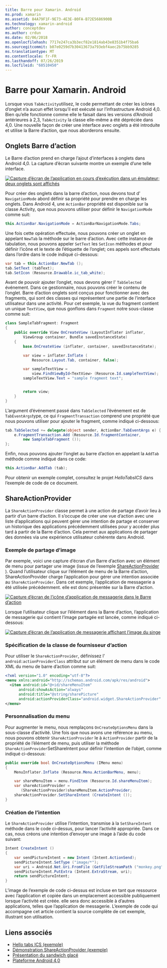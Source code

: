 ```yaml
---
title: Barre pour Xamarin. Android
ms.prod: xamarin
ms.assetid: 84A79F1F-9E73-4E3E-80FA-B72E5686900B
ms.technology: xamarin-android
author: conceptdev
ms.author: crdun
ms.date: 02/06/2018
ms.openlocfilehash: 7717e247ca3b3ecf82e1814ab43e8351b4f75ba6
ms.sourcegitcommit: b07e0259d7b30413673a793ebf4aec2b75bb9285
ms.translationtype: MT
ms.contentlocale: fr-FR
ms.lasthandoff: 07/26/2019
ms.locfileid: "68510450"
---
```

# <a name="actionbar-for-xamarinandroid"></a>Barre pour Xamarin. Android

Lorsque vous `TabActivity`utilisez, le code permettant de créer les icônes d’onglet n’a aucun effet lorsqu’il est exécuté sur l’infrastructure Android 4,0. Bien qu’elle fonctionne comme elle le faisait dans les versions d’Android antérieures à 2,3, `TabActivity` la classe elle-même a été dépréciée dans 4,0. Une nouvelle façon de créer une interface avec onglets a été introduite et utilise la Barre d’action, que nous aborderons ensuite.


## <a name="action-bar-tabs"></a>Onglets Barre d’action

Le Barre d’action prend en charge l’ajout d’interfaces à onglets dans Android 4,0.
La capture d’écran suivante montre un exemple d’une telle interface.

[![Capture d’écran de l’application en cours d’exécution dans un émulateur; deux onglets sont affichés](action-bar-images/25-actionbartabs.png)](action-bar-images/25-actionbartabs.png#lightbox)

Pour créer des onglets dans la barre d’action, nous devons tout d' `NavigationMode` abord définir sa propriété pour prendre en charge les onglets. Dans Android 4, une `ActionBar` propriété est disponible sur la classe Activity, que nous pouvons utiliser pour définir le `NavigationMode` comme suit:

```csharp
this.ActionBar.NavigationMode = ActionBarNavigationMode.Tabs;
```

Une fois cette opération effectuée, nous pouvons créer un onglet en appelant `NewTab` la méthode sur le barre d’action. Avec cette instance de tabulation, nous pouvons appeler `SetText` les `SetIcon` méthodes et pour définir l’icône et le texte de l’étiquette de l’onglet; ces appels sont effectués dans l’ordre dans le code indiqué ci-dessous:

```csharp
var tab = this.ActionBar.NewTab ();
tab.SetText (tabText);
tab.SetIcon (Resource.Drawable.ic_tab_white);
```

Avant de pouvoir ajouter l’onglet, nous devons gérer l' `TabSelected` événement. Dans ce gestionnaire, nous pouvons créer le contenu de l’onglet. Barre d’action onglets sont conçus pour fonctionner avec des fragments, qui sont des classes qui représentent une partie de l’interface utilisateur dans une activité. Pour cet exemple, la vue du fragment contient un unique `TextView`, que nous gonflons dans `Fragment` notre sous-classe comme suit:

```csharp
class SampleTabFragment: Fragment
{           
    public override View OnCreateView (LayoutInflater inflater,
        ViewGroup container, Bundle savedInstanceState)
    {
        base.OnCreateView (inflater, container, savedInstanceState);

        var view = inflater.Inflate (
            Resource.Layout.Tab, container, false);

        var sampleTextView =
            view.FindViewById<TextView> (Resource.Id.sampleTextView);            
        sampleTextView.Text = "sample fragment text";


        return view;
    }
}
```

L’argument d’événement passé dans `TabSelected` l’événement est de `TabEventArgs`type, ce qui `FragmentTransaction` comprend une propriété que nous pouvons utiliser pour ajouter le fragment, comme indiqué ci-dessous:

```csharp
tab.TabSelected += delegate(object sender, ActionBar.TabEventArgs e) {             
    e.FragmentTransaction.Add (Resource.Id.fragmentContainer,
        new SampleTabFragment ());
};
```

Enfin, nous pouvons ajouter l’onglet au barre d’action en appelant la `AddTab` méthode comme indiqué dans ce code:

```csharp
this.ActionBar.AddTab (tab);
```

Pour obtenir un exemple complet, consultez le projet *HelloTabsICS* dans l’exemple de code de ce document.


## <a name="shareactionprovider"></a>ShareActionProvider

La `ShareActionProvider` classe permet à une action de partage d’avoir lieu à partir d’un barre d’action. Il s’occupe de créer une vue d’action avec une liste d’applications qui peuvent gérer une intention de partage et conserver un historique des applications précédemment utilisées pour y accéder plus tard à partir de la Barre d’action. Cela permet aux applications de partager des données via une expérience utilisateur cohérente dans Android.


### <a name="image-sharing-example"></a>Exemple de partage d’image

Par exemple, voici une capture d’écran d’un Barre d’action avec un élément de menu pour partager une image (issue de l’exemple [ShareActionProvider](https://developer.xamarin.com/samples/monodroid/ShareActionProviderDemo/) ). Quand l’utilisateur clique sur l’élément de menu de la Barre d’action, ShareActionProvider charge l’application pour gérer une intention associée au `ShareActionProvider`. Dans cet exemple, l’application de messagerie a été utilisée précédemment. elle est donc présentée sur la Barre d’action.

[![Capture d’écran de l’icône d’application de messagerie dans le Barre d’action](action-bar-images/09-shareactionprovider.png)](action-bar-images/09-shareactionprovider.png#lightbox)


Lorsque l’utilisateur clique sur l’élément dans la Barre d’action, l’application de messagerie qui contient l’image partagée est lancée, comme indiqué ci-dessous:

[![Capture d’écran de l’application de messagerie affichant l’image du singe](action-bar-images/10-messagewithimage.png)](action-bar-images/10-messagewithimage.png#lightbox)


### <a name="specifying-the-action-provider-class"></a>Spécification de la classe de fournisseur d’action

Pour utiliser le `ShareActionProvider`, définissez l' `android:actionProviderClass` attribut sur un élément de menu dans le code XML du menu de barre d’action comme suit:

```xml
<?xml version="1.0" encoding="utf-8"?>
<menu xmlns:android="http://schemas.android.com/apk/res/android">
  <item android:id="@+id/shareMenuItem"
      android:showAsAction="always"
      android:title="@string/sharePicture"
      android:actionProviderClass="android.widget.ShareActionProvider" />
</menu>
```


### <a name="inflating-the-menu"></a>Personnalisation du menu

Pour augmenter le menu, nous remplaçons `OnCreateOptionsMenu` dans la sous-classe d’activité. Une fois que nous avons une référence au menu, nous pouvons obtenir `ShareActionProvider` le à `ActionProvider` partir de la propriété de l’élément de menu, puis utiliser la méthode `ShareActionProvider`SetShareIntent pour définir l’intention de l’objet, comme indiqué ci-dessous:

```csharp
public override bool OnCreateOptionsMenu (IMenu menu)
{
    MenuInflater.Inflate (Resource.Menu.ActionBarMenu, menu);       

    var shareMenuItem = menu.FindItem (Resource.Id.shareMenuItem);           
    var shareActionProvider =
       (ShareActionProvider)shareMenuItem.ActionProvider;
    shareActionProvider.SetShareIntent (CreateIntent ());
}
```


### <a name="creating-the-intent"></a>Création de l’intention

Le `ShareActionProvider` utilise l’intention, transmise à la `SetShareIntent` méthode dans le code ci-dessus, pour lancer l’activité appropriée. Dans ce cas, nous créons une intention d’envoyer une image à l’aide du code suivant:

```csharp
Intent CreateIntent ()
{  
    var sendPictureIntent = new Intent (Intent.ActionSend);
    sendPictureIntent.SetType ("image/*");
    var uri = Android.Net.Uri.FromFile (GetFileStreamPath ("monkey.png"));          
    sendPictureIntent.PutExtra (Intent.ExtraStream, uri);
    return sendPictureIntent;
}
```

L’image de l’exemple de code ci-dessus est incluse en tant que ressource avec l’application et copiée dans un emplacement accessible publiquement lorsque l’activité est créée. elle sera donc accessible à d’autres applications, telles que l’application de messagerie. L’exemple de code qui accompagne cet article contient la source complète de cet exemple, illustrant son utilisation.



## <a name="related-links"></a>Liens associés

- [Hello tabs ICS (exemple)](https://developer.xamarin.com/samples/monodroid/HelloTabsICS/)
- [Démonstration ShareActionProvider (exemple)](https://developer.xamarin.com/samples/monodroid/ShareActionProviderDemo/)
- [Présentation du sandwich glacé](http://www.android.com/about/ice-cream-sandwich/)
- [Plateforme Android 4,0](https://developer.android.com/sdk/android-4.0.html)
